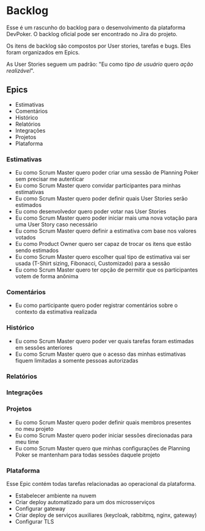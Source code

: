 # Backlog

Esse é um rascunho do backlog para o desenvolvimento da plataforma DevPoker. O backlog oficial pode ser encontrado no Jira do projeto. 

Os itens de backlog são compostos por User stories, tarefas e bugs. Eles foram organizados em Epics.

As User Stories seguem um padrão: "Eu como _tipo de usuário_ quero _ação realizável_".

## Epics

- Estimativas
- Comentários
- Histórico
- Relatórios
- Integrações
- Projetos
- Plataforma

### Estimativas

- Eu como Scrum Master quero poder criar uma sessão de Planning Poker sem precisar me autenticar
- Eu como Scrum Master quero convidar participantes para minhas estimativas
- Eu como Scrum Master quero poder definir quais User Stories serão estimados
- Eu como desenvolvedor quero poder votar nas User Stories
- Eu como Scrum Master quero poder iniciar mais uma nova votação para uma User Story caso necessário
- Eu como Scrum Master quero definir a estimativa com base nos valores votados
- Eu como Product Owner quero ser capaz de trocar os itens que estão sendo estimados
- Eu como Scrum Master quero escolher qual tipo de estimativa vai ser usada (T-Shirt sizing, Fibonacci, Customizado) para a sessão
- Eu como Scrum Master quero ter opção de permitir que os participantes votem de forma anônima

### Comentários

- Eu como participante quero poder registrar comentários sobre o contexto da estimativa realizada

### Histórico

- Eu como Scrum Master quero poder ver quais tarefas foram estimadas em sessões anteriores
- Eu como Scrum Master quero que o acesso das minhas estimativas fiquem limitadas a somente pessoas autorizadas

### Relatórios

### Integrações

### Projetos

- Eu como Scrum Master quero poder definir quais membros presentes no meu projeto
- Eu como Scrum Master quero poder iniciar sessões direcionadas para meu time
- Eu como Scrum Master quero que minhas configurações de Planning Poker se mantenham para todas sessões daquele projeto

### Plataforma

Esse Epic contém todas tarefas relacionadas ao operacional da plataforma.

- Estabelecer ambiente na nuvem
- Criar deploy automatizado para um dos microsserviços
- Configurar gateway
- Criar deploy de serviços auxiliares (keycloak, rabbitmq, nginx, gateway)
- Configurar TLS

